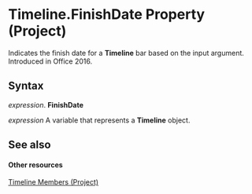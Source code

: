
# Timeline.FinishDate Property (Project)

Indicates the finish date for a  **Timeline** bar based on the input argument. Introduced in Office 2016.


## Syntax

 _expression_. **FinishDate**

 _expression_ A variable that represents a **Timeline** object.


## See also


#### Other resources


[Timeline Members (Project)](ac50eced-d876-ee09-f8f4-01fb2272ddf0.md)